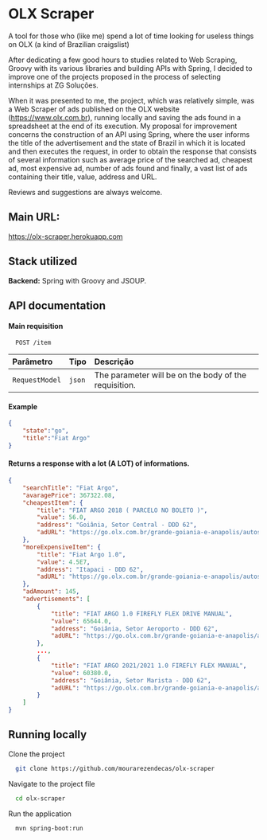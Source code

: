 
# OLX Scraper

A tool for those who (like me) spend a lot of time looking for useless things on OLX (a kind of Brazilian craigslist)

After dedicating a few good hours to studies related to Web Scraping, Groovy with its various libraries and building APIs with Spring, I decided to improve one of the projects proposed in the process of selecting internships at ZG Soluções.

When it was presented to me, the project, which was relatively simple, was a Web Scraper of ads published on the OLX website (https://www.olx.com.br), running locally and saving the ads found in a spreadsheet at the end of its execution. My proposal for improvement concerns the construction of an API using Spring, where the user informs the title of the advertisement and the state of Brazil in which it is located and then executes the request, in order to obtain the response that consists of several information such as average price of the searched ad, cheapest ad, most expensive ad, number of ads found and finally, a vast list of ads containing their title, value, address and URL.

Reviews and suggestions are always welcome.

## Main URL:
https://olx-scraper.herokuapp.com

## Stack utilized

**Backend:** Spring with Groovy and JSOUP.


## API documentation

#### Main requisition

```http
  POST /item
```

| Parâmetro   | Tipo       | Descrição                           |
| :---------- | :--------- | :---------------------------------- |
| `RequestModel` | `json`  |  The parameter will be on the body of the requisition.|

#### Example
```json
{
    "state":"go",
    "title":"Fiat Argo"
}
```

#### Returns a response with a lot (A LOT) of informations.

```json
{
    "searchTitle": "Fiat Argo",
    "avaragePrice": 367322.08,
    "cheapestItem": {
        "title": "FIAT ARGO 2018 ( PARCELO NO BOLETO )",
        "value": 56.0,
        "address": "Goiânia, Setor Central - DDD 62",
        "adURL": "https://go.olx.com.br/grande-goiania-e-anapolis/autos-e-pecas/pecas-e-acessorios/carros-vans-e-utilitarios/fiat-argo-2018-parcelo-no-boleto-1118460572"
    },
    "moreExpensiveItem": {
        "title": "Fiat Argo 1.0",
        "value": 4.5E7,
        "address": "Itapaci - DDD 62",
        "adURL": "https://go.olx.com.br/grande-goiania-e-anapolis/autos-e-pecas/carros-vans-e-utilitarios/fiat-argo-1-0-1118389270"
    },
    "adAmount": 145,
    "advertisements": [
        {
            "title": "FIAT ARGO 1.0 FIREFLY FLEX DRIVE MANUAL",
            "value": 65644.0,
            "address": "Goiânia, Setor Aeroporto - DDD 62",
            "adURL": "https://go.olx.com.br/grande-goiania-e-anapolis/autos-e-pecas/carros-vans-e-utilitarios/fiat-argo-1-0-firefly-flex-drive-manual-1121983631"
        },
        ...,
        {
            "title": "FIAT ARGO 2021/2021 1.0 FIREFLY FLEX MANUAL",
            "value": 60380.0,
            "address": "Goiânia, Setor Marista - DDD 62",
            "adURL": "https://go.olx.com.br/grande-goiania-e-anapolis/autos-e-pecas/carros-vans-e-utilitarios/fiat-argo-2021-2021-1-0-firefly-flex-manual-1123260717"
        }
    ]
}
```


## Running locally

Clone the project

```bash
  git clone https://github.com/mourarezendecas/olx-scraper
```

Navigate to the project file

```bash
  cd olx-scraper
```

Run the application

```bash
  mvn spring-boot:run
```

